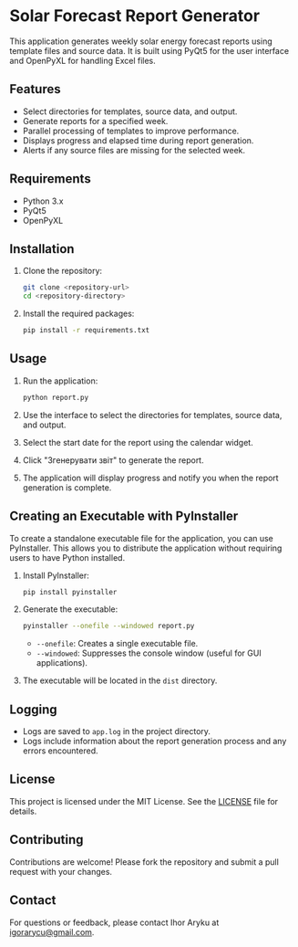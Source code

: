 # Solar Forecast Report Generator

This application generates weekly solar energy forecast reports using template files and source data. It is built using PyQt5 for the user interface and OpenPyXL for handling Excel files.

## Features

- Select directories for templates, source data, and output.
- Generate reports for a specified week.
- Parallel processing of templates to improve performance.
- Displays progress and elapsed time during report generation.
- Alerts if any source files are missing for the selected week.

## Requirements

- Python 3.x
- PyQt5
- OpenPyXL

## Installation

1. Clone the repository:
   ```bash
   git clone <repository-url>
   cd <repository-directory>
   ```

2. Install the required packages:
   ```bash
   pip install -r requirements.txt
   ```

## Usage

1. Run the application:
   ```bash
   python report.py
   ```

2. Use the interface to select the directories for templates, source data, and output.

3. Select the start date for the report using the calendar widget.

4. Click "Згенерувати звіт" to generate the report.

5. The application will display progress and notify you when the report generation is complete.

## Creating an Executable with PyInstaller

To create a standalone executable file for the application, you can use PyInstaller. This allows you to distribute the application without requiring users to have Python installed.

1. Install PyInstaller:
   ```bash
   pip install pyinstaller
   ```

2. Generate the executable:
   ```bash
   pyinstaller --onefile --windowed report.py
   ```

   - `--onefile`: Creates a single executable file.
   - `--windowed`: Suppresses the console window (useful for GUI applications).

3. The executable will be located in the `dist` directory.

## Logging

- Logs are saved to `app.log` in the project directory.
- Logs include information about the report generation process and any errors encountered.

## License

This project is licensed under the MIT License. See the [LICENSE](LICENSE) file for details.

## Contributing

Contributions are welcome! Please fork the repository and submit a pull request with your changes.

## Contact

For questions or feedback, please contact Ihor Aryku at igorarycu@gmail.com.